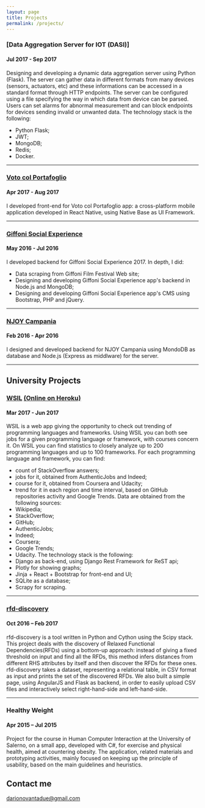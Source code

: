 ```yaml
---
layout: page
title: Projects
permalink: /projects/
---
```


### [Data Aggregation Server for IOT (DASI)]
#### Jul 2017 - Sep 2017

Designing and developing a dynamic data aggregation server using Python (Flask).
The server can gather data in different formats from many devices (sensors, actuators, etc) and these informations can be accessed in a standard format through HTTP endpoints.
The server can be configured using a file specifying the way in which data from device can be parsed.
Users can set alarms for abnormal measurement and can block endpoints for devices sending invalid or unwanted data.
The technology stack is the following:
- Python Flask;
- JWT;
- MongoDB;
- Redis;
- Docker.

***

### [Voto col Portafoglio](https://itunes.apple.com/it/app/voto-col-portafoglio/id1244405835?mt=8) 
#### Apr 2017 - Aug 2017

I developed front-end for Voto col Portafoglio app: a cross-platform mobile application developed in React Native, using Native Base as UI Framework.

***

### [Giffoni Social Experience](https://play.google.com/store/apps/details?id=com.ionicframework.gffapp387189&hl=en) 
#### May 2016 - Jul 2016
I developed backend for Giffoni Social Experience 2017. In depth, I did:
 - Data scraping from Giffoni Film Festival Web site;
 - Designing and developing Giffoni Social Experience app's backend in Node.js and MongoDB;
 - Designing and developing Giffoni Social Experience app's CMS using Bootstrap, PHP and jQuery.

***

### [NJOY Campania](https://play.google.com/store/apps/details?id=it.njoy.campania)
#### Feb 2016 - Apr 2016
I designed and developed backend for NJOY Campania using MondoDB as database and Node.js (Express as middlware) for the server.

***

## University Projects

### [WSIL](https://github.com/criticalerrors/WSIL) [(Online on Heroku)](http://wsilang.herokuapp.com/)
#### Mar 2017 - Jun 2017

WSIL is a web app giving the opportunity to check out trending of programming languages and frameworks. Using WSIL you can both see jobs for a given programming language or framework, with courses concern it.
On WSIL you can find statistics to closely analyze up to 200 programming languages and up to 100 frameworks.
For each programming language and framework, you can find:
- count of StackOverflow answers;
- jobs for it, obtained from AuthenticJobs and Indeed;
- course for it, obtained from Coursera and Udacity;
- trend for it in each region and time interval, based on GitHub repositories activity and Google Trends.
Data are obtained from the following sources:
- Wikipedia;
- StackOverflow;
- GitHub;
- AuthenticJobs;
- Indeed;
- Coursera;
- Google Trends;
- Udacity.
The technology stack is the following:
- Django as back-end, using Django Rest Framework for ReST api;
- Plotly for showing graphs;
- Jinja + React + Bootstrap for front-end and UI;
- SQLite as a database;
- Scrapy for scraping.

***

### [rfd-discovery ](http://github.com/dariodip/rfd-discovery)
#### Oct 2016 – Feb 2017

  rfd-discovery is a tool written in Python and Cython using the Scipy stack.
This project deals with the discovery of Relaxed Functional Dependencies(RFDs) using a bottom-up approach: instead of giving a fixed threshold on input and find all the RFDs, this method infers distances from different RHS attributes by itself and then discover the RFDs for these ones.
rfd-discovery takes a dataset, representing a relational table, in CSV format as input and prints the set of the discovered RFDs.
We also built a simple page, using AngularJS and Flask as backend, in order to easily upload CSV files and interactively select right-hand-side and left-hand-side.

***

### Healthy Weight
#### Apr 2015 – Jul 2015

  Project for the course in Human Computer Interaction at the University of Salerno, on a small app, developed with C#, for exercise and physical health, aimed at countering obesity. The application, related materials and prototyping activities, mainly focused on keeping up the principle of usability, based on the main guidelines and heuristics.



## Contact me

[darionovantadue@gmail.com](mailto:darionovantadue@gmail.com)
